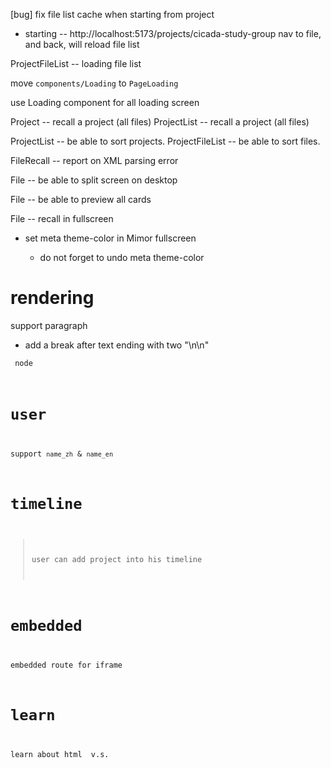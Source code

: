 [bug] fix file list cache when starting from project

- starting -- http://localhost:5173/projects/cicada-study-group
  nav to file, and back, will reload file list

ProjectFileList -- loading file list

move `components/Loading` to `PageLoading`

use Loading component for all loading screen

Project -- recall a project (all files)
ProjectList -- recall a project (all files)

ProjectList -- be able to sort projects.
ProjectFileList -- be able to sort files.

FileRecall -- report on XML parsing error

File -- be able to split screen on desktop

File -- be able to preview all cards

File -- recall in fullscreen

- set meta theme-color in Mimor fullscreen

  - do not forget to undo meta theme-color

# rendering

support paragraph

- add a break after text ending with two "\n\n"

<code> node

# user

support `name_zh` & `name_en`

# timeline

> user can add project into his timeline

# embedded

embedded route for iframe

# learn

learn about html <span> v.s. <div>
